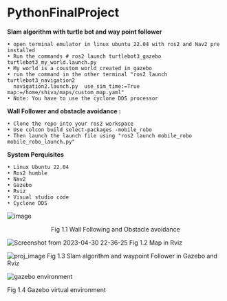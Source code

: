 # PythonFinalProject

**Slam algorithm with turtle bot and way point follower**

    • open terminal emulator in linux ubuntu 22.04 with ros2 and Nav2 pre installed 
    • Run the commands # ros2 launch turtlebot3_gazebo turtlebot3_my_world.launch.py 
    • My world is a coustom world created in gazebo 
    • run the command in the other terminal "ros2 launch turtlebot3_navigation2 
      navigation2.launch.py	 use_sim_time:=True map:=/home/shiva/maps/custom_map.yaml"
    • Note: You have to use the cyclone DDS processor 

**Wall Follower and obstacle avoidance :**

    • Clone the repo into your ros2 workspace 
    • Use colcon build select-packages -mobile_robo
    • Then launch the launch file using "ros2 launch mobile_robo mobile_robo_launch.py"

**System Perquisites**

    • Linux Ubuntu 22.04 
    • Ros2 humble 
    • Nav2 
    • Gazebo 
    • Rviz 
    • Visual studio code 
    • Cyclone DDS

![image](https://github.com/shivasamkumar/PythonFinalProject/assets/83110296/65ce038a-d478-40d5-b69d-ff1cf8e82567)

<p style="text-align: center;">Fig 1.1  Wall Following and Obstacle avoidance</p>

![Screenshot from 2023-04-30 22-36-25](https://github.com/shivasamkumar/PythonFinalProject/assets/83110296/c77ad981-579f-4081-8c3e-2028049b3e91)
                               Fig 1.2  Map in Rviz  

![proj_image](https://github.com/shivasamkumar/PythonFinalProject/assets/83110296/6a17d736-8ff0-4ae2-aaf9-170d60bec624)
                               Fig 1.3 Slam algorithm and waypoint Follower in Gazebo and Rviz 
                               
 ![gazebo environment](https://github.com/shivasamkumar/PythonFinalProject/assets/83110296/a3e29448-23ee-4577-830d-786e5ffd2c0b)

Fig 1.4 Gazebo virtual environment

